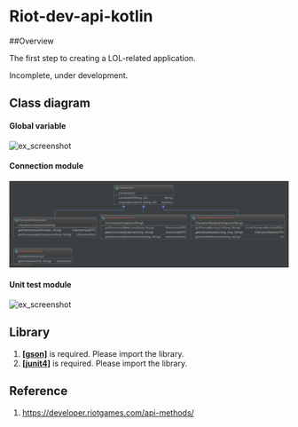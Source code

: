 # Riot-dev-api-kotlin
##Overview

The first step to creating a LOL-related application.

Incomplete, under development.

## Class diagram
#### Global variable
![ex_screenshot](../../res/global.png)
#### Connection module
![ex_screenshot](/res/connection.png)
#### Unit test module
![ex_screenshot](../res/unittest.png)
## Library
1. __[[gson]](https://github.com/google/gson)__ is required. Please import the library.
2. __[[junit4]](https://github.com/junit-team/junit4)__ is required. Please import the library.

## Reference
1. https://developer.riotgames.com/api-methods/
